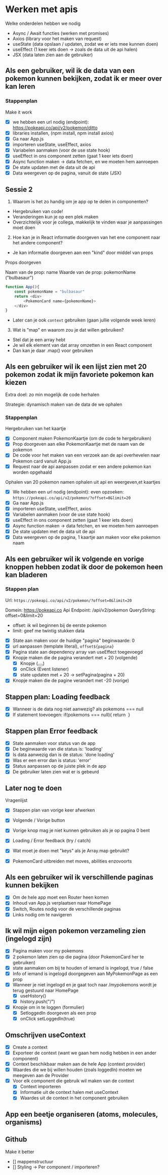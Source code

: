 # Werken met apis

Welke onderdelen hebben we nodig

- Async / Await functies (werken met promises)
- Axios (library voor het maken van request)
- useState (data opslaan / updaten, zodat we er iets mee kunnen doen)
- useEffect (1 keer iets doen -> zoals de data uit de api halen)
- JSX (data laten zien aan de gebruiker)

## Als een gebruiker, wil ik de data van een pokemon kunnen bekijken, zodat ik er meer over kan leren

### Stappenplan

Make it work

- [x] we hebben een url nodig (endpoint): https://pokeapi.co/api/v2/pokemon/ditto
- [x] libraries installen, (npm install, npm install axios)
- [x] Ga naar App.js
- [x] importeren useState, useEffect, axios
- [x] Variabelen aanmaken (voor de use state hook)
- [x] useEffect in ons component zetten (gaat 1 keer iets doen)
- [x] Async function maken -> data fetchen, en we moeten hem aanroepen
- [x] De state updaten met de data uit de api
- [x] Data weergeven op de pagina, vanuit de state (JSX)

## Sessie 2

1. Waarom is het zo handig om je app op te delen in componenten?

- Hergebruiken van code!
- Veranderingen kun je op een plek maken
- Overzichtelijk voor je collega, makkelijk te vinden waar je aanpassingen moet doen

2. Hoe kan je in React informatie doorgeven van het ene component naar het andere component?

- Je kan informatie doorgeven aan een "kind" door middel van props

Props doorgeven

Naam van de prop: name
Waarde van de prop: pokemonName ("bulbasaur")

```javascript
function App(){
    const pokemonName = "bulbasaur"
    return <div>
        <PokemonCard name={pokemonName}>
    </div>
}
```

- Later can je ook `context` gebruiken (gaan jullie volgende week leren)

3. Wat is "map" en waarom zou je dat willen gebruiken?

- Stel dat je een array hebt
- Je wil elk element van dat array omzetten in een React component
- Dan kan je daar .map() voor gebruiken

## Als een gebruiker wil ik een lijst zien met 20 pokemon zodat ik mijn favoriete pokemon kan kiezen

Extra doel: zo min mogelijk de code herhalen

Strategie: dynamisch maken van de data de we ophalen

### Stappenplan

Hergebruiken van het kaartje

- [x] Component maken PokemonKaartje (om de code te hergebruiken)
- [x] Prop doorgeven aan elke PokemonKaartje met de naam van de pokemon
- [x] De code voor het maken van een verzoek aan de api overhevelen naar Pokemon card vanuit App.js
- [x] Request naar de api aanpassen zodat er een andere pokemon kan worden opgehaald

Ophalen van 20 pokemon namen ophalen uit api en weergeven,et kaartjes

- [x] We hebben een url nodig (endpoint): even opzoeken: `https://pokeapi.co/api/v2/pokemon/?offset=0&limit=20`
- [x] Ga naar App.js
- [x] importeren useState, useEffect, axios
- [x] Variabelen aanmaken (voor de use state hook)
- [x] useEffect in ons component zetten (gaat 1 keer iets doen)
- [x] Async function maken -> data fetchen, en we moeten hem aanroepen
- [x] De state updaten met de data uit de api
- [x] Data weergeven op de pagina, 1 kaartje aan maken voor elke pokemon naam

## Als een gebruiker wil ik volgende en vorige knoppen hebben zodat ik door de pokemon heen kan bladeren

### Stappen plan

Url: `https://pokeapi.co/api/v2/pokemon/?offset=0&limit=20`

Domein: https://pokeapi.co
Api Endpoint: /api/v2/pokemon
QueryString: offset=0&limit=20

- offset: ik wil beginnen bij de eerste pokemon
- limit: geef me twintig stukken data

- [x] State aan maken voor de huidige "pagina" beginwaarde: 0
- [x] url aanpassen (template literal), `offset${pagina}`
- [x] Pagina state aan dependency array van useEffect toegevoegd
- [x] Knopje maken die de pagina verandert met + 20 (volgende)
  - [x] Knopje (<button></button>)
  - [x] onClick (Event listener)
  - [x] state updaten met + 20 -> setPagina(pagina + 20)
- [x] Knopje maken die de pagine verandert met -20 (vorige)

## Stappen plan: Loading feedback

- [x] Wanneer is de data nog niet aanwezig? als pokemons === null
- [x] If statement toevoegen: if(pokemons === null){ return <img /> }

## Stappen plan Error feedback

- [x] State aanmaken voor status van de app
- [x] De beginwaarde van die status is: 'loading'
- [x] Is data aanwezig dan is de status: 'done loading'
- [x] Was er een error dan is status: 'error'
- [x] Status aanpassen op de juiste plek in de app
- [x] De gebruiker laten zien wat er is gebeurd

## Later nog te doen

Vragenlijst

- [x] Stappen plan van vorige keer afwerken
- [x] Volgende / Vorige button
- [x] Vorige knop mag je niet kunnen gebruiken als je op pagina 0 bent

- [x] Loading / Error feedback (try / catch)
- [x] Wat moet je doen met "keys" als je Array.map gebruikt?
- [x] PokemonCard uitbreiden met moves, abilities enzovoorts

## Als een gebruiker wil ik verschillende paginas kunnen bekijken

- [x] Om de hele app moet een Router heen komen
- [x] Inhoud van App.js verplaatsen naar HomePage
- [x] Switch, Routes nodig voor de verschillende paginas
- [x] Links nodig om te navigeren

## Ik wil mijn eigen pokemon verzameling zien (ingelogd zijn)

- [x] Pagina maken voor my pokemons
- [x] 2 pokemon laten zien op die pagina (door PokemonCard her te gebruiken)
- [x] state aanmaken om bij te houden of iemand is ingelogd, true / false
- [x] Info of iemand is ingelogd doorgegeven aan MyPokemonPage as een prop
- [x] Wanneer je niet ingelogd en je gaat toch naar /mypokemons wordt je terug gestuurd naar HomePage
  - [x] useHistory()
  - [x] history.push("/")
- [x] Knopje om in te loggen (formulier)
  - [x] SetloggedIn doorgeven als een prop
  - [x] onClick setLoggedIn(true)

## Omschrijven useContext

- [x] Create a context
- [x] Exporteer de context (want we gaan hem nodig hebben in een ander component)
- [x] Context beschikbaar maken aan de hele App (context provider)
- [x] Waardes die we bij willen houden (zoals loggedIn) moeten we meegeven aan de Provider
- [x] Voor elk component die gebruik wil maken van de context
  - [x] Context importeren
  - [x] Informatie uit de context halen met useContext
  - [x] Waardes uit de context in het component gebruiken

## App een beetje organiseren (atoms, molecules, organisms)

## Github

Make it better

- [] mappenstructuur
- [] Styling -> Per component / importeren?
